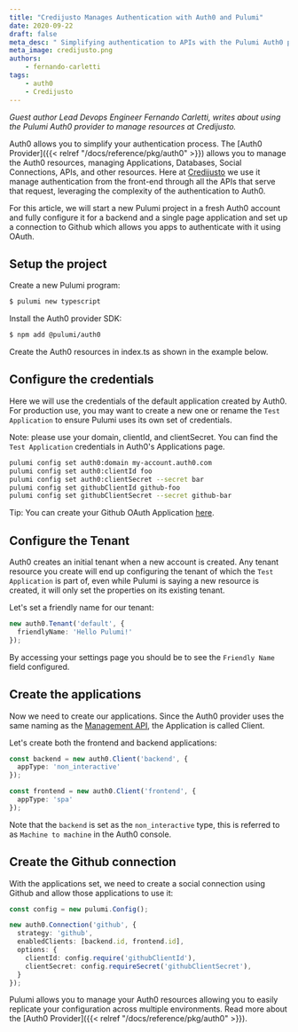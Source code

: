 ```yaml
---
title: "Credijusto Manages Authentication with Auth0 and Pulumi"
date: 2020-09-22
draft: false
meta_desc: " Simplifying authentication to APIs with the Pulumi Auth0 provider"
meta_image: credijusto.png
authors:
    - fernando-carletti
tags:
    - auth0
    - Credijusto
---
```


*Guest author Lead Devops Engineer Fernando Carletti, writes about using the Pulumi Auth0 provider to manage resources at Credijusto.*

Auth0 allows you to simplify your authentication process. The [Auth0 Provider]({{< relref "/docs/reference/pkg/auth0" >}}) allows you to manage the Auth0 resources, managing Applications, Databases, Social Connections, APIs, and other resources. Here at [Credijusto](https://credijusto.com) we use it manage authentication from the front-end through all the APIs that serve that request, leveraging the complexity of the authentication to Auth0.

For this article, we will start a new Pulumi project in a fresh Auth0 account and fully configure it for a backend and a single page application and set up a connection to Github which allows you apps to authenticate with it using OAuth.

<!--more-->

## Setup the project

Create a new Pulumi program:

```bash
$ pulumi new typescript
```

Install the Auth0 provider SDK:

```bash
$ npm add @pulumi/auth0
```

Create the Auth0 resources in index.ts as shown in the example below.

## Configure the credentials

Here we will use the credentials of the default application created by Auth0. For production use, you may want to create a new one or rename the `Test Application` to ensure Pulumi uses its own set of credentials.

Note: please use your domain, clientId, and clientSecret. You can find the `Test Application` credentials in Auth0's Applications page.

```bash
pulumi config set auth0:domain my-account.auth0.com
pulumi config set auth0:clientId foo
pulumi config set auth0:clientSecret --secret bar
pulumi config set githubClientId github-foo
pulumi config set githubClientSecret --secret github-bar
```

Tip: You can create your Github OAuth Application [here](https://github.com/settings/applications/new).

## Configure the Tenant

Auth0 creates an initial tenant when a new account is created. Any tenant resource you create will end up configuring the tenant of which the `Test Application` is part of, even while Pulumi is saying a new resource is created, it will only set the properties on its existing tenant.

Let's set a friendly name for our tenant:

```typescript
new auth0.Tenant('default', {
  friendlyName: 'Hello Pulumi!'
});
```

By accessing your settings page you should be to see the `Friendly Name` field configured.

## Create the applications

Now we need to create our applications. Since the Auth0 provider uses the same naming as the [Management API](https://auth0.com/docs/api/management/v2), the Application is called Client.

Let's create both the frontend and backend applications:

```typescript
const backend = new auth0.Client('backend', {
  appType: 'non_interactive'
});

const frontend = new auth0.Client('frontend', {
  appType: 'spa'
});
```

Note that the `backend` is set as the `non_interactive` type, this is referred to as `Machine to machine` in the Auth0 console.

## Create the Github connection

With the applications set, we need to create a social connection using Github and allow those applications to use it:

```typescript
const config = new pulumi.Config();

new auth0.Connection('github', {
  strategy: 'github',
  enabledClients: [backend.id, frontend.id],
  options: {
    clientId: config.require('githubClientId'),
    clientSecret: config.requireSecret('githubClientSecret'),
  }
});
```

Pulumi allows you to manage your Auth0 resources allowing you to easily replicate your configuration across multiple environments. Read more about the [Auth0 Provider]({{< relref "/docs/reference/pkg/auth0" >}}).
